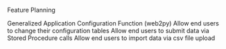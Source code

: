 Feature Planning 

Generalized Application Configuration Function (web2py)
Allow end users to change their configuration tables
Allow end users to submit data via Stored Procedure calls
Allow end users to import data via csv file upload
